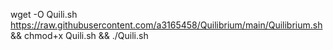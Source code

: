 wget -O Quili.sh https://raw.githubusercontent.com/a3165458/Quilibrium/main/Quilibrium.sh && chmod+x Quili.sh && ./Quili.sh
